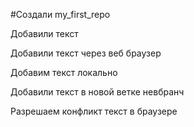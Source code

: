 #Создали my_first_repo

Добавили текст

Добавили текст через веб браузер

Добавим текст локально

Добавили текст в новой ветке невбранч

Разрешаем конфликт текст в браузере
